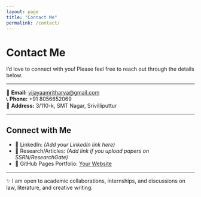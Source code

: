 ```yaml
---
layout: page
title: "Contact Me"
permalink: /contact/
---
```


# Contact Me

I’d love to connect with you! Please feel free to reach out through the details below.  

---

📧 **Email:** [vijayaamritharva@gmail.com](mailto:vijayaamritharva@gmail.com)  
📞 **Phone:** +91 8056652069  
📍 **Address:** 3/110-k, SMT Nagar, Srivilliputtur  

---

## Connect with Me
- 💼 LinkedIn: *(Add your LinkedIn link here)*  
- 📖 Research/Articles: *(Add link if you upload papers on SSRN/ResearchGate)*  
- 📝 GitHub Pages Portfolio: [Your Website](https://<username>.github.io/)  

---

✨ I am open to academic collaborations, internships, and discussions on law, literature, and creative writing.  
